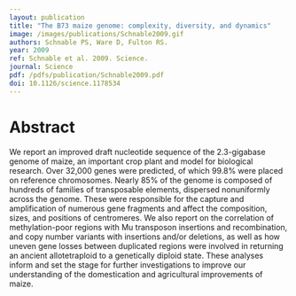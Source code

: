 ```yaml
---
layout: publication
title: "The B73 maize genome: complexity, diversity, and dynamics"
image: /images/publications/Schnable2009.gif
authors: Schnable PS, Ware D, Fulton RS.
year: 2009
ref: Schnable et al. 2009. Science.
journal: Science
pdf: /pdfs/publication/Schnable2009.pdf
doi: 10.1126/science.1178534
---
```


# Abstract

We report an improved draft nucleotide sequence of the 2.3-gigabase genome of maize, an important crop plant and model for biological research. Over 32,000 genes were predicted, of which 99.8% were placed on reference chromosomes. Nearly 85% of the genome is composed of hundreds of families of transposable elements, dispersed nonuniformly across the genome. These were responsible for the capture and amplification of numerous gene fragments and affect the composition, sizes, and positions of centromeres. We also report on the correlation of methylation-poor regions with Mu transposon insertions and recombination, and copy number variants with insertions and/or deletions, as well as how uneven gene losses between duplicated regions were involved in returning an ancient allotetraploid to a genetically diploid state. These analyses inform and set the stage for further investigations to improve our understanding of the domestication and agricultural improvements of maize.